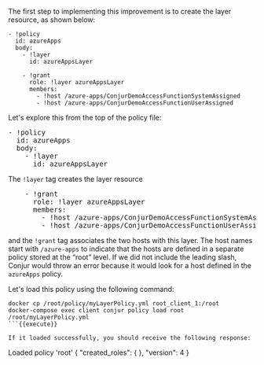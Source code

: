 The first step to implementing this improvement is to create the layer resource, as shown below:

```
- !policy
  id: azureApps
  body:
    - !layer
      id: azureAppsLayer

    - !grant
      role: !layer azureAppsLayer
      members:
        - !host /azure-apps/ConjurDemoAccessFunctionSystemAssigned
        - !host /azure-apps/ConjurDemoAccessFunctionUserAssigned
```

Let's explore this from the top of the policy file:

<pre class="file" data-filename="myLayerPolicy.yml" data-target="replace">- !policy
  id: azureApps
  body:
    - !layer
      id: azureAppsLayer
</pre>

The `!layer` tag creates the layer resource 

<pre class="file" data-filename="myLayerPolicy.yml" data-target="append">    - !grant
      role: !layer azureAppsLayer
      members:
        - !host /azure-apps/ConjurDemoAccessFunctionSystemAssigned
        - !host /azure-apps/ConjurDemoAccessFunctionUserAssigned
</pre>

and the `!grant` tag associates the two hosts with this layer. The host names start with `/azure-apps` to indicate that the hosts are defined in a separate policy stored at the “root” level. If we did not include the leading slash, Conjur would throw an error because it would look for a host defined in the `azureApps` policy.

Let's load this policy using the following command:

```
docker cp /root/policy/myLayerPolicy.yml root_client_1:/root
docker-compose exec client conjur policy load root /root/myLayerPolicy.yml
```{{execute}}

If it loaded successfully, you should receive the following response:

```
Loaded policy 'root'
{
  "created_roles": {
  },
  "version": 4
}
```